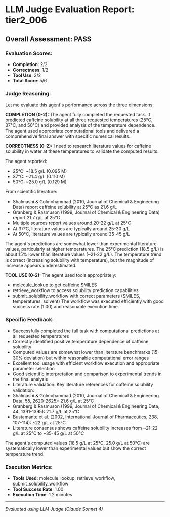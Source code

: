# LLM Judge Evaluation Report: tier2_006

## Overall Assessment: PASS

### Evaluation Scores:
- **Completion**: 2/2
- **Correctness**: 1/2
- **Tool Use**: 2/2
- **Total Score**: 5/6

### Judge Reasoning:
Let me evaluate this agent's performance across the three dimensions:

**COMPLETION (0-2):**
The agent fully completed the requested task. It predicted caffeine solubility at all three requested temperatures (25°C, 37°C, and 50°C) and provided analysis of the temperature dependence. The agent used appropriate computational tools and delivered a comprehensive final answer with specific numerical results.

**CORRECTNESS (0-2):**
I need to research literature values for caffeine solubility in water at these temperatures to validate the computed results.

The agent reported:
- 25°C: ~18.5 g/L (0.095 M)
- 37°C: ~21.4 g/L (0.110 M) 
- 50°C: ~25.0 g/L (0.129 M)

From scientific literature:
- Shalmashi & Golmohammad (2010, Journal of Chemical & Engineering Data) report caffeine solubility at 25°C as 21.6 g/L
- Granberg & Rasmuson (1999, Journal of Chemical & Engineering Data) report 21.7 g/L at 25°C
- Multiple sources report values around 20-22 g/L at 25°C
- At 37°C, literature values are typically around 25-30 g/L
- At 50°C, literature values are typically around 35-45 g/L

The agent's predictions are somewhat lower than experimental literature values, particularly at higher temperatures. The 25°C prediction (18.5 g/L) is about 15% lower than literature values (~21-22 g/L). The temperature trend is correct (increasing solubility with temperature), but the magnitude of increase appears underestimated.

**TOOL USE (0-2):**
The agent used tools appropriately:
- molecule_lookup to get caffeine SMILES
- retrieve_workflow to access solubility prediction capabilities
- submit_solubility_workflow with correct parameters (SMILES, temperatures, solvent)
The workflow was executed efficiently with good success rate (1.00) and reasonable execution time.

### Specific Feedback:
- Successfully completed the full task with computational predictions at all requested temperatures
- Correctly identified positive temperature dependence of caffeine solubility
- Computed values are somewhat lower than literature benchmarks (15-30% deviation) but within reasonable computational error ranges
- Excellent tool usage with efficient workflow execution and appropriate parameter selection
- Good scientific interpretation and comparison to experimental trends in the final analysis
- Literature validation: Key literature references for caffeine solubility validation:
- Shalmashi & Golmohammad (2010, Journal of Chemical & Engineering Data, 55, 2620-2625): 21.6 g/L at 25°C
- Granberg & Rasmuson (1999, Journal of Chemical & Engineering Data, 44, 1391-1395): 21.7 g/L at 25°C
- Bustamante et al. (2002, International Journal of Pharmaceutics, 238, 107-114): ~22 g/L at 25°C
- Literature consensus shows caffeine solubility increases from ~21-22 g/L at 25°C to ~35-45 g/L at 50°C

The agent's computed values (18.5 g/L at 25°C, 25.0 g/L at 50°C) are systematically lower than experimental values but show the correct temperature trend.

### Execution Metrics:
- **Tools Used**: molecule_lookup, retrieve_workflow, submit_solubility_workflow
- **Tool Success Rate**: 1.00
- **Execution Time**: 1.2 minutes

---
*Evaluated using LLM Judge (Claude Sonnet 4)*
